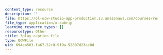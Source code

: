 ```yaml
---
content_type: resource
description: ''
file: https://ol-ocw-studio-app-production.s3.amazonaws.com/courses/res-18-006-calculus-revisited-single-variable-calculus-fall-2010/694ea503fa6752c09f9a52807d23ae0d_xlamQGapfbY.vtt
file_type: application/x-subrip
learning_resource_types: []
resourcetype: Other
title: 3play caption file
type: OCWFile
uid: 694ea503-fa67-52c0-9f9a-52807d23ae0d
---
```

